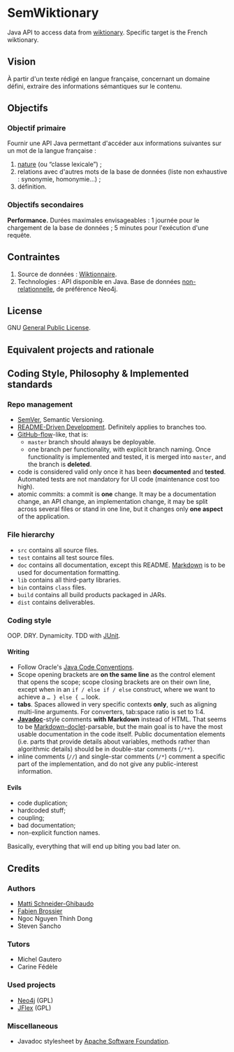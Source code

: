 SemWiktionary
=============

Java API to access data from [wiktionary](http://fr.wiktionary.org). Specific target is the French wiktionary.

Vision
------

À partir d'un texte rédigé en langue française, concernant un domaine défini, extraire des informations sémantiques sur le contenu.

Objectifs
---------

### Objectif primaire ###

Fournir une API Java permettant d'accéder aux informations suivantes sur un mot de la langue française :

1. [nature](http://fr.wikipedia.org/wiki/Classe_lexicale) (ou “classe lexicale”) ;
2. relations avec d'autres mots de la base de données (liste non exhaustive : synonymie, homonymie…) ;
3. définition.

### Objectifs secondaires ###

**Performance.** Durées maximales envisageables : 1 journée pour le chargement de la base de données ; 5 minutes pour l'exécution d'une requête.

Contraintes
-----------

1. Source de données : [Wiktionnaire](http://fr.wiktionary.org).
2. Technologies : API disponible en Java. Base de données [non-relationnelle](http://en.wikipedia.org/wiki/Graph_database), de préférence Neo4j.


License
-------

GNU [General Public License](http://www.gnu.org/licenses/gpl.html).

Equivalent projects and rationale
---------------------------------

Coding Style, Philosophy & Implemented standards
------------------------------------------------

### Repo management ###

- [SemVer](http://semver.org), Semantic Versioning.
- [README-Driven Development](http://tom.preston-werner.com/2010/08/23/readme-driven-development.html). Definitely applies to branches too.
- [GitHub-flow](http://scottchacon.com/2011/08/31/github-flow.html)-like, that is:
	- `master` branch should always be deployable.
	- one branch per functionality, with explicit branch naming. Once functionality is implemented and tested, it is merged into `master`, and the branch is **deleted**.
- code is considered valid only once it has been **documented** and **tested**. Automated tests are not mandatory for UI code (maintenance cost too high).
- atomic commits: a commit is **one** change. It may be a documentation change, an API change, an implementation change, it may be split across several files or stand in one line, but it changes only **one aspect** of the application.

### File hierarchy ###

- `src` contains all source files.
- `test` contains all test source files.
- `doc` contains all documentation, except this README. [Markdown](http://daringfireball.net/projects/markdown) is to be used for documentation formatting.
- `lib` contains all third-party libraries.
- `bin` contains `class` files.
- `build` contains all build products packaged in JARs.
- `dist` contains deliverables.

### Coding style ###

OOP. DRY. Dynamicity. TDD with [JUnit](http://junit.sourceforge.net/).

#### Writing ####

- Follow Oracle's [Java Code Conventions](http://www.oracle.com/technetwork/java/codeconvtoc-136057.html).
- Scope opening brackets are **on the same line** as the control element that opens the scope; scope closing brackets are on their own line, except when in an `if / else if / else` construct, where we want to achieve a `… } else { …` look.
- **tabs**. Spaces allowed in very specific contexts **only**, such as aligning multi-line arguments. For converters, tab:space ratio is set to 1:4.
- **[Javadoc](http://www.oracle.com/technetwork/java/javase/documentation/index-137868.html)**-style comments **with Markdown** instead of HTML. That seems to be [Markdown-doclet](http://www.richardnichols.net/2009/06/markdown-doclet-for-javadoc/)-parsable, but the main goal is to have the most usable documentation in the code itself. Public documentation elements (i.e. parts that provide details about variables, methods rather than algorithmic details) should be in double-star comments (`/**`).
- inline comments (`//`) and single-star comments (`/*`) comment a specific part of the implementation, and do not give any public-interest information.

#### Evils ####

- code duplication;
- hardcoded stuff;
- coupling;
- bad documentation;
- non-explicit function names.

Basically, everything that will end up biting you bad later on.

Credits
-------

### Authors ###
- [Matti Schneider-Ghibaudo](http://mattischneider.fr)
- [Fabien Brossier](http://fabienbrossier.fr)
- Ngoc Nguyen Thinh Dong
- Steven Sancho

### Tutors ###
- Michel Gautero
- Carine Fédèle

### Used projects ###
- [Neo4j](http://neo4j.org/) (GPL)
- [JFlex](http://jflex.de/) (GPL)

### Miscellaneous ###
- Javadoc stylesheet by [Apache Software Foundation](http://click-project-template.googlecode.com/svn-history/r2/trunk/documentation/javadoc-stylesheet.css).
